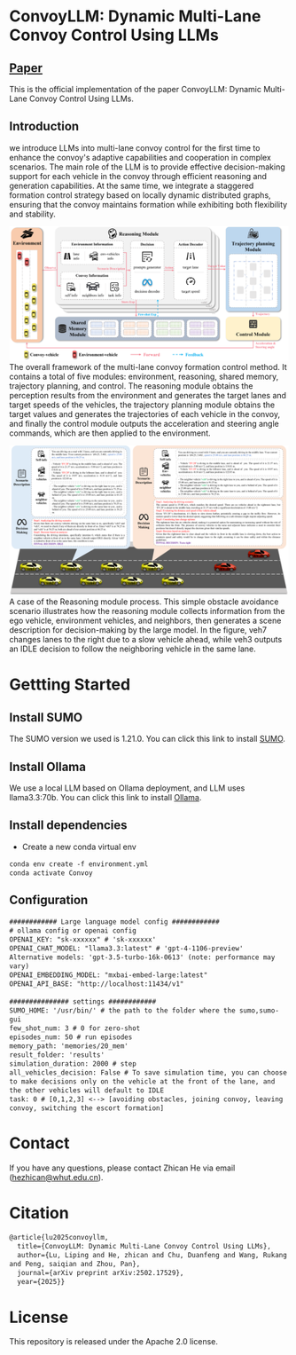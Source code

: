 # ConvoyLLM: Dynamic Multi-Lane Convoy Control Using LLMs

## [Paper](https://arxiv.org/abs/2502.17529)
This is the official implementation of the paper ConvoyLLM: Dynamic Multi-Lane Convoy Control Using LLMs.

## Introduction
we introduce LLMs into multi-lane convoy control for the first time to enhance the convoy's adaptive capabilities and cooperation in complex scenarios. The main role of the LLM is to provide effective decision-making support for each vehicle in the convoy through efficient reasoning and generation capabilities. At the same time, we integrate a staggered formation control strategy based on locally dynamic distributed graphs, ensuring that the convoy maintains formation while exhibiting both flexibility and stability.

![overview](Asserts/overview.png)
The overall framework of the multi-lane convoy formation control method. It contains a total of five modules: environment, reasoning, shared memory, trajectory planning, and control. The reasoning module obtains the perception results from the environment and generates the target lanes and target speeds of the vehicles, the trajectory planning module obtains the target values and generates the trajectories of each vehicle in the convoy, and finally the control module outputs the acceleration and steering angle commands, which are then applied to the environment.

![reasoningModule](Asserts/ReasoningModule.png)
A case of the Reasoning module process. This simple obstacle avoidance scenario illustrates how the reasoning module collects information from the ego vehicle, environment vehicles, and neighbors, then generates a scene description for decision-making by the large model. In the figure, veh7 changes lanes to the right due to a slow vehicle ahead, while veh3 outputs an IDLE decision to follow the neighboring vehicle in the same lane.

# Gettting Started
## Install SUMO
The SUMO version we used is 1.21.0. You can click this link to install [SUMO](https://sumo.dlr.de/docs/Installing/index.html).
## Install Ollama
We use a local LLM based on Ollama deployment, and LLM uses llama3.3:70b.
You can click this link to install [Ollama](https://ollama.com/).
## Install dependencies
- Create a new conda virtual env
```
conda env create -f environment.yml
conda activate Convoy
```
## Configuration
```
############ Large language model config ############
# ollama config or openai config
OPENAI_KEY: "sk-xxxxxx" # 'sk-xxxxxx'
OPENAI_CHAT_MODEL: "llama3.3:latest" # 'gpt-4-1106-preview' Alternative models: 'gpt-3.5-turbo-16k-0613' (note: performance may vary)
OPENAI_EMBEDDING_MODEL: "mxbai-embed-large:latest"
OPENAI_API_BASE: "http://localhost:11434/v1"

############### settings ############
SUMO_HOME: '/usr/bin/' # the path to the folder where the sumo,sumo-gui
few_shot_num: 3 # 0 for zero-shot
episodes_num: 50 # run episodes
memory_path: 'memories/20_mem'
result_folder: 'results'
simulation_duration: 2000 # step
all_vehicles_decision: False # To save simulation time, you can choose to make decisions only on the vehicle at the front of the lane, and the other vehicles will default to IDLE
task: 0 # [0,1,2,3] <--> [avoiding obstacles, joining convoy, leaving convoy, switching the escort formation]
```
# Contact
If you have any questions, please contact Zhican He via email (hezhican@whut.edu.cn).
# Citation
```
@article{lu2025convoyllm,
  title={ConvoyLLM: Dynamic Multi-Lane Convoy Control Using LLMs},
  author={Lu, Liping and He, zhican and Chu, Duanfeng and Wang, Rukang and Peng, saiqian and Zhou, Pan},
  journal={arXiv preprint arXiv:2502.17529},
  year={2025}}
```
# License
This repository is released under the Apache 2.0 license.
